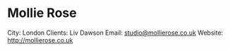 # Mollie Rose

City: London
Clients: Liv Dawson
Email: studio@mollierose.co.uk 
Website: http://mollierose.co.uk